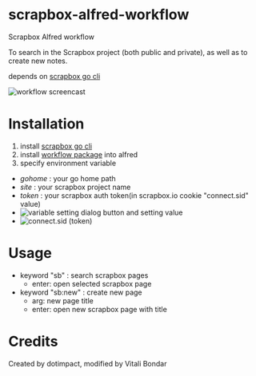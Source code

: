 # scrapbox-alfred-workflow
Scrapbox Alfred workflow

To search in the Scrapbox project (both public and private), as well as to create new notes.

depends on [scrapbox go cli](https://github.com/ohtomi/scrapbox)

![workflow screencast](https://i.gyazo.com/6a5b23660e0d2964f65b7ed29a0d33bb.gif)

# Installation
1. install [scrapbox go cli](https://github.com/ohtomi/scrapbox)
2. install [workflow package](https://github.com/vitalibondar/scrapbox-alfred-workflow/releases/) into alfred
3. specify environment variable
  - *gohome* : your go home path
  - *site* : your scrapbox project name
  - *token* : your scrapbox auth token(in scrapbox.io cookie "connect.sid" value)
  - ![variable setting dialog button and setting value](https://i.gyazo.com/dcb822d00460b159c0f141d499135a0b.png)
  - ![connect.sid (token)](https://i.gyazo.com/14db15332b6395cf6737dfd8160a2b9b.png)
  
# Usage
- keyword "sb" : search scrapbox pages
  - enter: open selected scrapbox page
- keyword "sb:new" : create new page
  - arg: new page title
  - enter: open new scrapbox page with title
  
# Credits
Created by dotimpact, modified by Vitali Bondar
